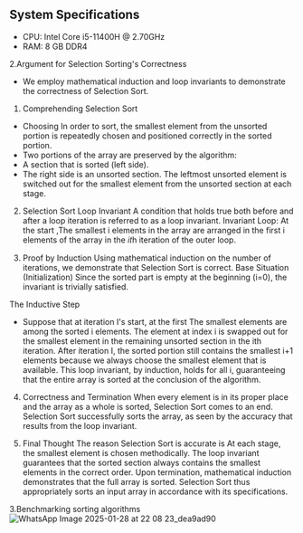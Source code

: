 ## System Specifications
- CPU: Intel Core i5-11400H @ 2.70GHz
- RAM: 8 GB DDR4  

2.Argument for Selection Sorting's Correctness
- We employ mathematical induction and loop invariants to demonstrate the correctness of Selection Sort.

1. Comprehending Selection Sort 
- Choosing In order to sort, the smallest element from the unsorted portion is repeatedly chosen and positioned correctly in the sorted portion. 
- Two portions of the array are preserved by the algorithm: 
- A section that is sorted (left side). 
- The right side is an unsorted section. 
The leftmost unsorted element is switched out for the smallest element from the unsorted section at each stage.

2. Selection Sort Loop Invariant 
A condition that holds true both before and after a loop iteration is referred to as a loop invariant. 
Invariant Loop: 
At the start ,The smallest i elements in the array are arranged in the first i elements of the array in the 𝑖𝑡h iteration of the outer loop.

3. Proof by Induction
Using mathematical induction on the number of iterations, we demonstrate that Selection Sort is correct.
Base Situation (Initialization) 
Since the sorted part is empty at the beginning (i=0), the invariant is trivially satisfied. 

The Inductive Step 
- Suppose that at iteration I's start,  at the first 
The smallest elements are among the sorted i elements. 
The element at index i is swapped out for the smallest element in the remaining unsorted section in the ith iteration. 
After iteration I, the sorted portion still contains the smallest i+1 elements because we always choose the smallest element that is available. 
This loop invariant, by induction, holds for all i, guaranteeing that the entire array is sorted at the conclusion of the algorithm.

4. Correctness and Termination
When every element is in its proper place and the array as a whole is sorted, Selection Sort comes to an end. Selection Sort successfully sorts the array, as seen by the accuracy that results from the loop invariant.

5. Final Thought
The reason Selection Sort is accurate is
At each stage, the smallest element is chosen methodically.
The loop invariant guarantees that the sorted section always contains the smallest elements in the correct order.
Upon termination, mathematical induction demonstrates that the full array is sorted.
Selection Sort thus appropriately sorts an input array in accordance with its specifications.

3.Benchmarking sorting algorithms
![WhatsApp Image 2025-01-28 at 22 08 23_dea9ad90](https://github.com/user-attachments/assets/84207424-b0d9-47e8-8cea-cf1d67a73331)

